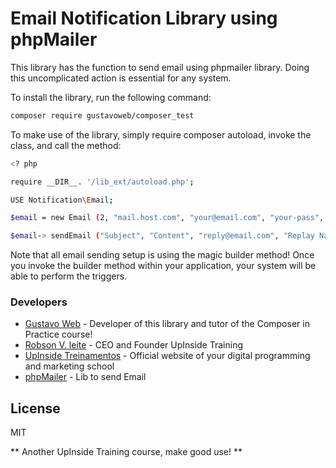 # Email Notification Library using phpMailer

This library has the function to send email using phpmailer library. Doing this uncomplicated action is essential for any system.

To install the library, run the following command:

```sh
composer require gustavoweb/composer_test
```

To make use of the library, simply require composer autoload, invoke the class, and call the method:

```sh
<? php

require __DIR__. '/lib_ext/autoload.php';

USE Notification\Email;

$email = new Email (2, "mail.host.com", "your@email.com", "your-pass", "smtp secure (tls / ssl)", "port (587)", "from@email.com", "From Name");

$email-> sendEmail ("Subject", "Content", "reply@email.com", "Replay Name", "address@email.com", "Address Name");
```

Note that all email sending setup is using the magic builder method! Once you invoke the builder method within your application, your system will be able to perform the triggers.

### Developers
* [Gustavo Web] - Developer of this library and tutor of the Composer in Practice course!
* [Robson V. leite] - CEO and Founder UpInside Training
* [UpInside Treinamentos] - Official website of your digital programming and marketing school
* [phpMailer] - Lib to send Email

License
----

MIT

** Another UpInside Training course, make good use! **

[//]: #
[Gustavo Web]: <mailto: gustavo@upinside.com.br>
[Robson V. Leite]: <mailto: robson@upinside.com.br>
[UpInside Treinamentos]: <https://www.upinside.com.br>
[phpMailer]: <https://github.com/PHPMailer/PHPMailer>